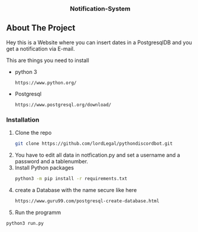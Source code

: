 

<!-- PROJECT LOGO -->
<br />
<p align="center">

  <h3 align="center">Notification-System</h3>
</p>



<!-- ABOUT THE PROJECT -->
## About The Project


Hey this is a Website where you can insert dates in a PostgresqlDB and you get a notification via E-mail.


<!-- GETTING STARTED -->

This are things you need to install
* python 3
  ```
  https://www.python.org/
  ```
* Postgresql
  ```
  https://www.postgresql.org/download/
  ```

### Installation

1. Clone the repo
   ```sh
   git clone https://github.com/lordLegal/pythondiscordbot.git
   ```
2. You have to edit all data in notfication.py and set a username and a password and a tablenumber.
3. Install Python packages
   ```sh
   python3 -m pip install -r requirements.txt
   ```
4. create a Database with the name secure like here
   ```sh
   https://www.guru99.com/postgresql-create-database.html
   ```
5. Run the programm
  ```sh
  python3 run.py
  ```



